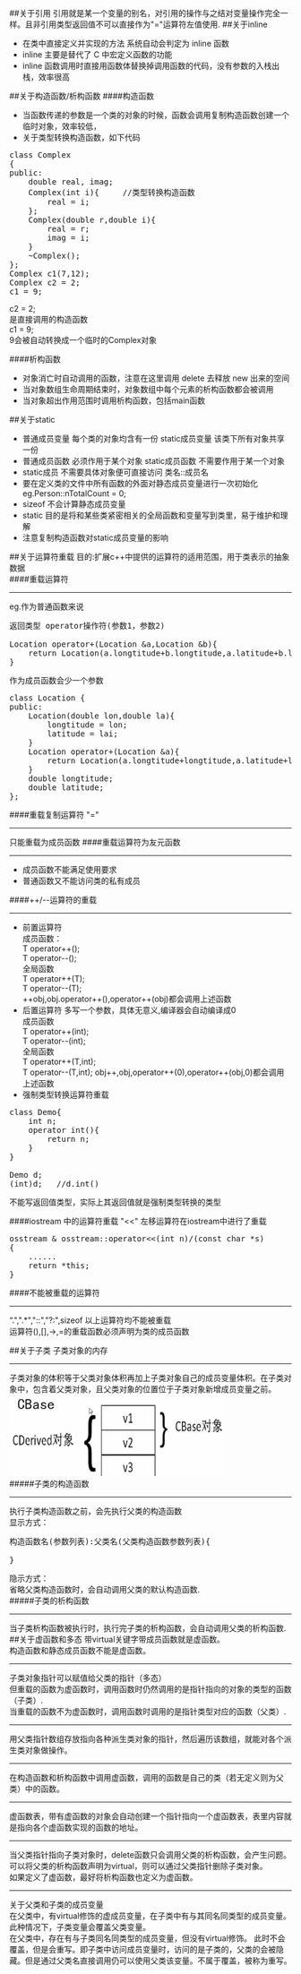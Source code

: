 ##关于引用
引用就是某一个变量的别名，对引用的操作与之结对变量操作完全一样。且非引用类型返回值不可以直接作为"="运算符左值使用.
##关于inline
* 在类中直接定义并实现的方法 系统自动会判定为 inline 函数
* inline 主要是替代了 C 中宏定义函数的功能
* inline 函数调用时直接用函数体替换掉调用函数的代码，没有参数的入栈出栈，效率很高

##关于构造函数/析构函数
####构造函数
* 当函数传递的参数是一个类的对象的时候，函数会调用复制构造函数创建一个临时对象，效率较低，
* 关于类型转换构造函数，如下代码
<pre>
class Complex
{
public:
	double real, imag;
	Complex(int i){		//类型转换构造函数
		real = i;
	};
	Complex(double r,double i){
		real = r;
		imag = i;
	}
	~Complex();
};
Complex c1(7,12);
Complex c2 = 2;
c1 = 9;
</pre>
c2 = 2;  
是直接调用的构造函数  
c1 = 9;  
9会被自动转换成一个临时的Complex对象

####析构函数
* 对象消亡时自动调用的函数，注意在这里调用 delete 去释放 new 出来的空间
* 当对象数组生命周期结束时，对象数组中每个元素的析构函数都会被调用
* 当对象超出作用范围时调用析构函数，包括main函数

##关于static
* 普通成员变量 每个类的对象均含有一份 static成员变量 该类下所有对象共享一份
* 普通成员函数 必须作用于某个对象 static成员函数 不需要作用于某一个对象
* static成员 不需要具体对象便可直接访问   类名::成员名
* 要在定义类的文件中所有函数的外面对静态成员变量进行一次初始化 eg.Person::nTotalCount = 0;
* sizeof 不会计算静态成员变量
* static 目的是将和某些类紧密相关的全局函数和变量写到类里，易于维护和理解
* 注意复制构造函数对static成员变量的影响

##关于运算符重载
目的:扩展c++中提供的运算符的适用范围，用于类表示的抽象数据  
####重载运算符
***
eg.作为普通函数来说
<pre>
返回类型 operator操作符(参数1，参数2)

Location operator+(Location &a,Location &b){
    return Location(a.longtitude+b.longtitude,a.latitude+b.latitude);
}
</pre>
作为成员函数会少一个参数
<pre>
class Location {
public:
    Location(double lon,double la){
        longtitude = lon;
        latitude = lai;
    }
    Location operator+(Location &a){
    	return Location(a.longtitude+longtitude,a.latitude+latitude);
    }
    double longtitude;
    double latitude;
};
</pre>  

####重载复制运算符 "="
***
只能重载为成员函数
####重载运算符为友元函数
***
* 成员函数不能满足使用要求  
* 普通函数又不能访问类的私有成员   

####++/--运算符的重载
***
* 前置运算符  
成员函数：  
T operator++();  
T operator--();  
全局函数  
T operator++(T);  
T operator--(T);  
++obj,obj.operator++(),operator++(obj)都会调用上述函数
* 后置运算符  多写一个参数，具体无意义,编译器会自动编译成0  
成员函数  
T operator++(int);  
T operator--(int);  
全局函数  
T operator++(T,int);  
T operator--(T,int);
obj++,obj,operator++(0),operator++(obj,0)都会调用上述函数 
* 强制类型转换运算符重载  
<pre>
class Demo{
	int n;
	operator int(){
		return n;
	}
}

Demo d;
(int)d;   //d.int()
</pre>
不能写返回值类型，实际上其返回值就是强制类型转换的类型

####iostream 中的运算符重载
"<<" 左移运算符在iostream中进行了重载  
<pre>
osstream & osstream::operator<<(int n)/(const char *s)
{
	......
	return *this;
}
</pre>

####不能被重载的运算符  
***
“.",".*","::","?:",sizeof 以上运算符均不能被重载  
运算符(),[],->,=的重载函数必须声明为类的成员函数

##关于子类
子类对象的内存  
***
子类对象的体积等于父类对象体积再加上子类对象自己的成员变量体积。在子类对象中，包含着父类对象，且父类对象的位置位于子类对象新增成员变量之前。  
![Art Text](./c++.png)  
#####子类的构造函数  
***
执行子类构造函数之前，会先执行父类的构造函数  
显示方式：
<pre>
构造函数名(参数列表):父类名(父类构造函数参数列表){

}
</pre>
隐示方式：  
省略父类构造函数时，会自动调用父类的默认构造函数.  
#####子类的析构函数
***
当子类析构函数被执行时，执行完子类的析构函数，会自动调用父类的析构函数.
##关于虚函数和多态
带virtual关键字带成员函数就是虚函数。  
构造函数和静态成员函数不能是虚函数。  
***
子类对象指针可以赋值给父类的指针（多态）  
但重载的函数为虚函数时，调用函数时仍然调用的是指针指向的对象的类型的函数（子类）.  
当重载的函数不为虚函数时，调用函数时调用的是指针类型对应的函数（父类）.
***
用父类指针数组存放指向各种派生类对象的指针，然后遍历该数组，就能对各个派生类对象做操作。
***
在构造函数和析构函数中调用虚函数，调用的函数是自己的类（若无定义则为父类）中的函数。
***
虚函数表，带有虚函数的对象会自动创建一个指针指向一个虚函数表，表里内容就是指向各个虚函数实现的函数的地址。
***
当父类指针指向子类对象时，delete函数只会调用父类的析构函数，会产生问题。  
可以将父类的析构函数声明为virtual，则可以通过父类指针删除子类对象。  
如果定义了虚函数，最好将析构函数也定义为虚函数。
***
关于父类和子类的成员变量  
在父类中，有virtual修饰的虚成员变量，在子类中有与其同名同类型的成员变量。此种情况下，子类变量会覆盖父类变量。  
在父类中，存在有与子类同名同类型的成员变量，但没有virtual修饰。
此时不会覆盖，但是会重写。即子类中访问成员变量时，访问的是子类的，父类的会被隐藏。但是通过父类名直接调用仍可以使用父类该变量。不属于覆盖，被称为重写。